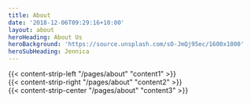 ```yaml
---
title: About
date: '2018-12-06T09:29:16+10:00'
layout: about
heroHeading: About Us
heroBackground: 'https://source.unsplash.com/sO-JmQj95ec/1600x1000'
heroSubHeading: Jennica
---
```


<div>
{{< content-strip-left "/pages/about" "content1" >}}
</div>
<div>
{{< content-strip-right "/pages/about" "content2" >}}
</div>
<div>
{{< content-strip-center "/pages/about" "content3" >}}
</div>
